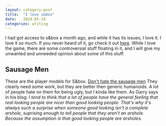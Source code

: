 ```yaml
---
layout: category-post
title:  "I love s&box"
date:   2024-05-10
categories: writing
---
```

I had got access to s&box a month ago, and while it has its issues, I love it. I love it so much. If you never heard of it, go check it out [here]. While I love the game, there are some controversial stuff floating in it, and I will give my unwanted and unneeded opinion about some of this stuff.
## Sausage Men
These are the player models for S&box.
[Don't hate the sausage men](/benscoolbio/assets/images/download1.jpg)
They clearly need some work, but they are better then generic humanoids. A lot of people hate on them for being ugly, but I kinda like them. As Garry says in his blog:
*I tend to think that a lot of people have the general feeling that real looking people are nicer than good looking people. That's why it's always such a surprise when someone good looking isn't a complete arshole, suprising enough to tell people that they aren't an arshole. Because the assumption is that good looking people are arsholes.*

[here]: https://sbox.game/
